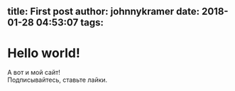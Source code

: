 title: First post
author: johnnykramer
date: 2018-01-28 04:53:07
tags:
---
# Hello world!  

А вот и мой сайт!  
Подписывайтесь, ставьте лайки.